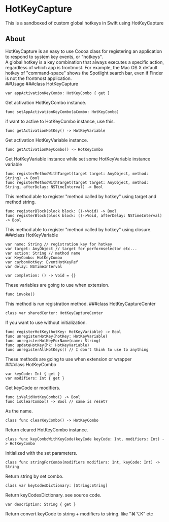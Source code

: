 # HotKeyCapture
This is a sandboxed of custom global hotkeys in Swift using HotKeyCapture
## About
HotKeyCapture is an easy to use Cocoa class for registering an application to respond to system key events, or "hotkeys".  
A global hotkey is a key combination that always executes a specific action, regardless of which app is frontmost. For example, the Mac OS X default hotkey of "command-space" shows the Spotlight search bar, even if Finder is not the frontmost application.  
##Usage
###class HotKeyCapture
```
var appActivationKeyCombo: HotKeyCombo { get }
```
Get activation HotKeyCombo instance.  
```
func setAppActivationKeyCombo(aCombo: HotKeyCombo)
```
if want to active to HotKeyCombo instance, use this.  
```
func getActivationHotKey() -> HotKeyVariable
```
Get activation HotKeyVariable instance.  
```
func getActivationKeyCombo() -> HotKeyCombo
```
Get HotKeyVariable instance while set some HotKeyVariable instance variable  
```
func registerMethodWithTarget(target target: AnyObject, method: String) -> Bool
func registerMethodWithTarget(target target: AnyObject, method: String, afterDelay: NSTimeInterval) -> Bool
```
This method able to register "method called by hotkey" using target and method string.  
```
func registerBlock(block block: ()->Void) -> Bool
func registerBlock(block block: ()->Void, afterDelay: NSTimeInterval) -> Bool
```
This method able to register "method called by hotkey" using closure.  
###class HotKeyVariable

```
var name: String // registration key for hotkey
var target: AnyObject // target for performselector etc...
var action: String // method name
var KeyCombo: HotKeyCombo
var carbonHotKey: EventHotKeyRef
var delay: NSTimeInterval

var completion: () -> Void = {}
```
These variables are going to use when extension.  
```
func invoke()
```
This method is run registration method.
###class HotKeyCaptureCenter
```
class var sharedCenter: HotKeyCaptureCenter
```
If you want to use without initialization.
```
func registerHotKey(hotKey: HotKeyVariable) -> Bool
func unregisterHotKey(hotKey: HotKeyVariable)
func unregisterHotKeyForName(name: String)
func updateHotKey(hk: HotKeyVariable)
func unregisterAllHotKeys() // I don't think to use to anything
```
These methods are going to use when extension or wrapper  
###class HotKeyCombo
```
var keyCode: Int { get }
var modifiers: Int { get }
```
Get keyCode or modifiers.
```
func isValidHotKeyCombo() -> Bool
func isClearCombo() -> Bool // same is reset?
```
As the name.
```
class func clearKeyCombo() -> HotKeyCombo
```
Return cleared HotKeyCombo instance.  
```
class func keyComboWithKeyCode(keyCode keyCode: Int, modifiers: Int) -> HotKeyCombo
```
Initialized with the set parameters.  
```
class func stringForCombo(modifiers modifiers: Int, keyCode: Int) -> String
```
Return string by set combo.  
```
class var keyCodesDictionary: [String:String]
```
Return keyCodesDictionary. see source code.  
```
var description: String { get }
```
Return convert keyCode to string + modifiers to string. like "⌘⌥K" etc
